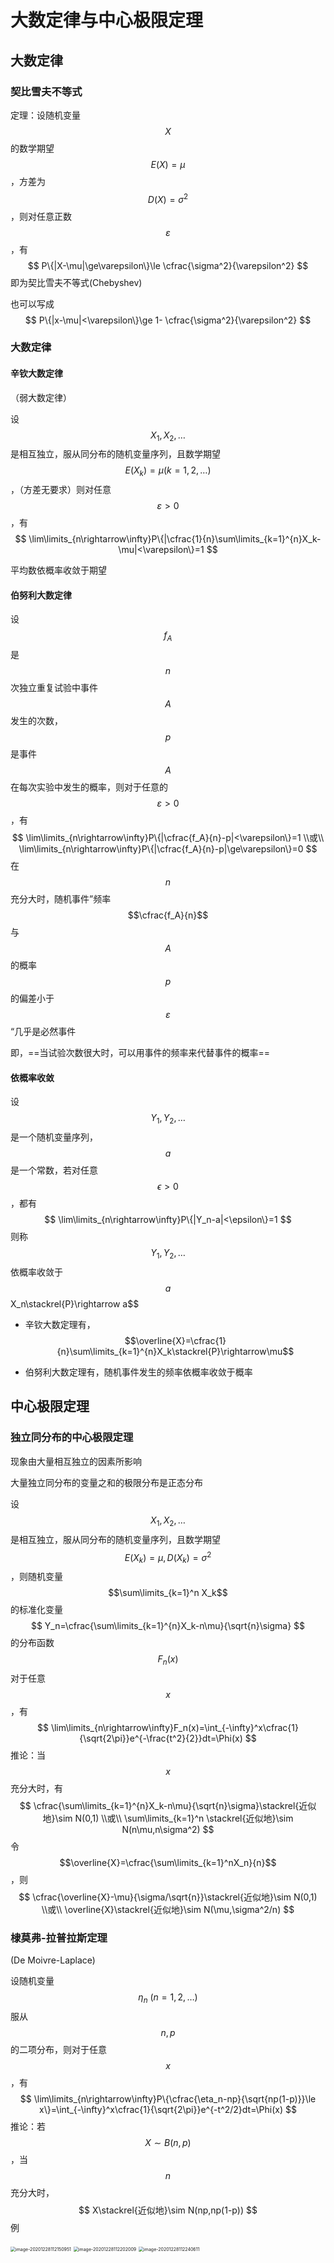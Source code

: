 # 大数定律与中心极限定理

## 大数定律

### 契比雪夫不等式

定理：设随机变量$$X$$的数学期望$$E(X)=\mu$$，方差为$$D(X)=\sigma^2$$，则对任意正数$$\varepsilon$$，有
$$
P\{|X-\mu|\ge\varepsilon\}\le \cfrac{\sigma^2}{\varepsilon^2}
$$
即为契比雪夫不等式(Chebyshev)

也可以写成
$$
P\{|x-\mu|<\varepsilon\}\ge 1- \cfrac{\sigma^2}{\varepsilon^2}
$$

### 大数定律

#### 辛钦大数定律

（弱大数定律）

设 $$X_1,X_2,\ldots$$ 是相互独立，服从同分布的随机变量序列，且数学期望 $$E(X_k)=\mu(k=1,2,\ldots)$$，（方差无要求）则对任意 $$\varepsilon>0$$，有
$$
\lim\limits_{n\rightarrow\infty}P\{|\cfrac{1}{n}\sum\limits_{k=1}^{n}X_k-\mu|<\varepsilon\}=1
$$

平均数依概率收敛于期望

#### 伯努利大数定律

设$$f_A$$是$$n$$次独立重复试验中事件$$A$$发生的次数，$$p$$是事件$$A$$在每次实验中发生的概率，则对于任意的$$\varepsilon>0$$，有
$$
\lim\limits_{n\rightarrow\infty}P\{|\cfrac{f_A}{n}-p|<\varepsilon\}=1 \\或\\
\lim\limits_{n\rightarrow\infty}P\{|\cfrac{f_A}{n}-p|\ge\varepsilon\}=0
$$
在$$n$$充分大时，随机事件”频率$$\cfrac{f_A}{n}$$与$$A$$的概率$$p$$的偏差小于$$\varepsilon$$“几乎是必然事件

即，==当试验次数很大时，可以用事件的频率来代替事件的概率==

#### 依概率收敛

设$$Y_1,Y_2,\ldots$$是一个随机变量序列，$$a$$是一个常数，若对任意$$\epsilon>0$$，都有
$$
\lim\limits_{n\rightarrow\infty}P\{|Y_n-a|<\epsilon\}=1
$$
则称$$Y_1,Y_2,\ldots$$依概率收敛于$$a$$X_n\stackrel{P}\rightarrow a$$

- 辛钦大数定理有，$$\overline{X}=\cfrac{1}{n}\sum\limits_{k=1}^{n}X_k\stackrel{P}\rightarrow\mu$$

- 伯努利大数定理有，随机事件发生的频率依概率收敛于概率

## 中心极限定理

### 独立同分布的中心极限定理

现象由大量相互独立的因素所影响

大量独立同分布的变量之和的极限分布是正态分布

设$$X_1,X_2,\ldots$$是相互独立，服从同分布的随机变量序列，且数学期望$$E(X_k)=\mu,D(X_k)=\sigma^2$$，则随机变量$$\sum\limits_{k=1}^n X_k$$的标准化变量
$$
Y_n=\cfrac{\sum\limits_{k=1}^{n}X_k-n\mu}{\sqrt{n}\sigma}
$$
的分布函数$$F_n(x)$$对于任意$$x$$，有
$$
\lim\limits_{n\rightarrow\infty}F_n(x)=\int_{-\infty}^x\cfrac{1}{\sqrt{2\pi}}e^{-\frac{t^2}{2}}dt=\Phi(x)
$$
推论：当$$x$$充分大时，有
$$
\cfrac{\sum\limits_{k=1}^{n}X_k-n\mu}{\sqrt{n}\sigma}\stackrel{近似地}\sim N(0,1) \\或\\
\sum\limits_{k=1}^n \stackrel{近似地}\sim N(n\mu,n\sigma^2)
$$
令$$\overline{X}=\cfrac{\sum\limits_{k=1}^nX_n}{n}$$，则
$$
\cfrac{\overline{X}-\mu}{\sigma/\sqrt{n}}\stackrel{近似地}\sim N(0,1) \\或\\
\overline{X}\stackrel{近似地}\sim N(\mu,\sigma^2/n)
$$

### 棣莫弗-拉普拉斯定理

(De Moivre-Laplace)

设随机变量$$\eta_n \ (n=1,2,\ldots)$$服从$$n,p$$的二项分布，则对于任意$$x$$，有
$$
\lim\limits_{n\rightarrow\infty}P\{\cfrac{\eta_n-np}{\sqrt{np(1-p)}}\le x\}=\int_{-\infty}^x\cfrac{1}{\sqrt{2\pi}}e^{-t^2/2}dt=\Phi(x)
$$
推论：若$$X\sim B(n,p)$$，当$$n$$充分大时，
$$
X\stackrel{近似地}\sim N(np,np(1-p))
$$
例

<img src="https://trou.oss-cn-shanghai.aliyuncs.com/img/image-20201228112150951.png" alt="image-20201228112150951" style="zoom: 50%;" />

<img src="https://trou.oss-cn-shanghai.aliyuncs.com/img/image-20201228112202009.png" alt="image-20201228112202009" style="zoom: 50%;" />

<img src="C:\Users\13759\AppData\Roaming\Typora\typora-user-images\image-20201228112240611.png" alt="image-20201228112240611" style="zoom:50%;" />

